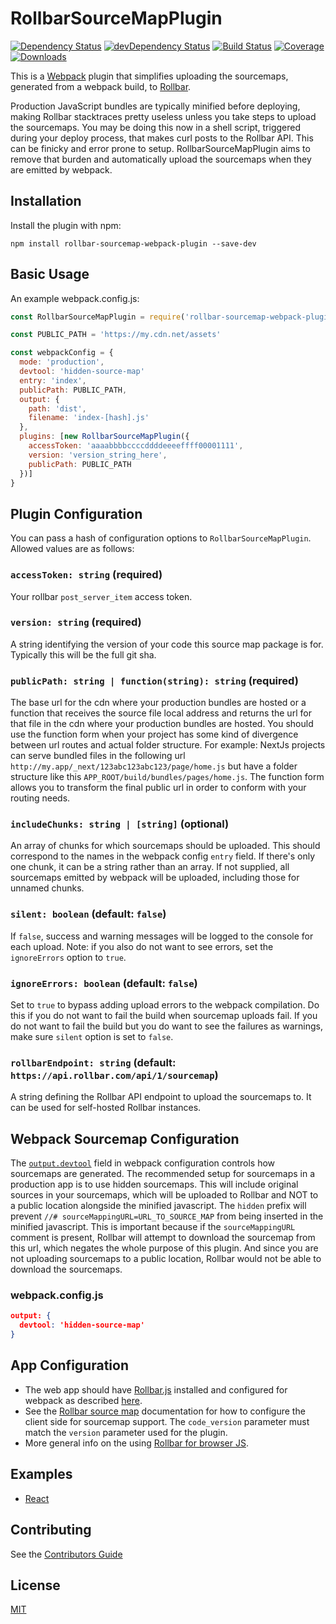 # RollbarSourceMapPlugin

[![Dependency Status](https://img.shields.io/david/thredup/rollbar-sourcemap-webpack-plugin.svg?style=flat-square)](https://david-dm.org/thredup/rollbar-sourcemap-webpack-plugin)
[![devDependency Status](https://img.shields.io/david/dev/thredup/rollbar-sourcemap-webpack-plugin.svg?maxAge=2592000?style=flat-square)](https://david-dm.org/thredup/rollbar-sourcemap-webpack-plugin#info=devDependencies)
[![Build Status](https://img.shields.io/travis/thredup/rollbar-sourcemap-webpack-plugin.svg?style=flat-square)](https://travis-ci.org/thredup/rollbar-sourcemap-webpack-plugin)
[![Coverage](https://img.shields.io/codecov/c/github/thredup/rollbar-sourcemap-webpack-plugin/master.svg?style=flat-square)](https://codecov.io/gh/thredup/rollbar-sourcemap-webpack-plugin)
[![Downloads](https://img.shields.io/npm/dm/rollbar-sourcemap-webpack-plugin.svg?style=flat-square)](https://www.npmjs.com/package/rollbar-sourcemap-webpack-plugin)

This is a [Webpack](https://webpack.github.io) plugin that simplifies uploading the sourcemaps,
generated from a webpack build, to [Rollbar](https://rollbar.com).

Production JavaScript bundles are typically minified before deploying,
making Rollbar stacktraces pretty useless unless you take steps to upload the sourcemaps.
You may be doing this now in a shell script, triggered during your deploy process,
that makes curl posts to the Rollbar API. This can be finicky and error prone to setup.
RollbarSourceMapPlugin aims to remove that burden and automatically upload the sourcemaps when they are emitted by webpack.

## Installation

Install the plugin with npm:

```shell
npm install rollbar-sourcemap-webpack-plugin --save-dev
```

## Basic Usage

An example webpack.config.js:

```javascript
const RollbarSourceMapPlugin = require('rollbar-sourcemap-webpack-plugin')

const PUBLIC_PATH = 'https://my.cdn.net/assets'

const webpackConfig = {
  mode: 'production',
  devtool: 'hidden-source-map'
  entry: 'index',
  publicPath: PUBLIC_PATH,
  output: {
    path: 'dist',
    filename: 'index-[hash].js'
  },
  plugins: [new RollbarSourceMapPlugin({
    accessToken: 'aaaabbbbccccddddeeeeffff00001111',
    version: 'version_string_here',
    publicPath: PUBLIC_PATH
  })]
}
```

## Plugin Configuration

You can pass a hash of configuration options to `RollbarSourceMapPlugin`.
Allowed values are as follows:

### `accessToken: string` **(required)**

Your rollbar `post_server_item` access token.

### `version: string` **(required)**

A string identifying the version of your code this source map package is for. Typically this will be the full git sha.

### `publicPath: string | function(string): string` **(required)**

The base url for the cdn where your production bundles are hosted or a function that receives the source file local address and returns the url for that file in the cdn where your production bundles are hosted.
You should use the function form when your project has some kind of divergence between url routes and actual folder structure.
For example: NextJs projects can serve bundled files in the following url `http://my.app/_next/123abc123abc123/page/home.js` but have a folder structure like this `APP_ROOT/build/bundles/pages/home.js`.
The function form allows you to transform the final public url in order to conform with your routing needs.

### `includeChunks: string | [string]` **(optional)**

An array of chunks for which sourcemaps should be uploaded.
This should correspond to the names in the webpack config `entry` field.
If there's only one chunk, it can be a string rather than an array.
If not supplied, all sourcemaps emitted by webpack will be uploaded, including those for unnamed chunks.

### `silent: boolean` **(default: `false`)**

If `false`, success and warning messages will be logged to the console for each upload. Note: if you also do not want to see errors, set the `ignoreErrors` option to `true`.

### `ignoreErrors: boolean` **(default: `false`)**

Set to `true` to bypass adding upload errors to the webpack compilation. Do this if you do not want to fail the build when sourcemap uploads fail.
If you do not want to fail the build but you do want to see the failures as warnings, make sure `silent` option is set to `false`.

### `rollbarEndpoint: string` **(default: `https://api.rollbar.com/api/1/sourcemap`)**

A string defining the Rollbar API endpoint to upload the sourcemaps to. It can be used for self-hosted Rollbar instances.

## Webpack Sourcemap Configuration

The [`output.devtool`](https://webpack.js.org/configuration/devtool/) field in webpack configuration controls how sourcemaps are generated.
The recommended setup for sourcemaps in a production app is to use hidden sourcemaps.
This will include original sources in your sourcemaps, which will be uploaded to Rollbar and NOT to a public location alongside the minified javascript.
The `hidden` prefix will prevent `//# sourceMappingURL=URL_TO_SOURCE_MAP` from being inserted in the minified javascript.
This is important because if the `sourceMappingURL` comment is present,
Rollbar will attempt to download the sourcemap from this url, which negates the whole
purpose of this plugin. And since you are not uploading sourcemaps to a public location,
Rollbar would not be able to download the sourcemaps.

### webpack.config.js

```json
output: {
  devtool: 'hidden-source-map'
}
```

## App Configuration

- The web app should have [Rollbar.js](https://www.npmjs.com/package/rollbar) installed and configured for webpack as described [here](https://github.com/rollbar/rollbar.js/tree/master/examples/webpack#using-rollbar-with-webpack).
- See the [Rollbar source map](https://rollbar.com/docs/source-maps/) documentation
  for how to configure the client side for sourcemap support.
  The `code_version` parameter must match the `version` parameter used for the plugin.
- More general info on the using [Rollbar for browser JS](https://rollbar.com/docs/notifier/rollbar.js/).

## Examples

- [React](https://github.com/thredup/rollbar-sourcemap-webpack-plugin/tree/master/examples/react)

## Contributing

See the [Contributors Guide](/CONTRIBUTING.md)

## License

[MIT](/LICENSE.md)
